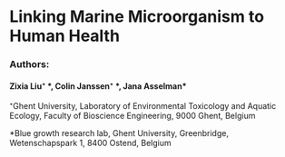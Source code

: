 # Linking Marine Microorganism to Human Health

### Authors:

#### Zixia Liu⁺ \*, Colin Janssen⁺ \*, Jana Asselman\*

⁺Ghent University, Laboratory of Environmental Toxicology and Aquatic Ecology, Faculty of Bioscience Engineering, 9000 Ghent, Belgium

\*Blue growth research lab, Ghent University, Greenbridge, Wetenschapspark 1, 8400 Ostend, Belgium

